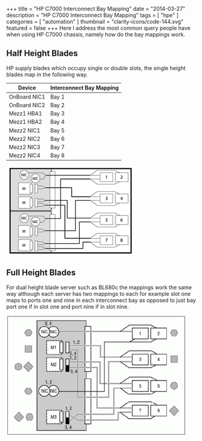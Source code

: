 +++
title = "HP C7000 Interconnect Bay Mapping"
date = "2014-03-27"
description = "HP C7000 Interconnect Bay Mapping"
tags = [
    "hpe"
]
categories = [
    "automation"
]
thumbnail = "clarity-icons/code-144.svg"
featured = false
+++
Here I address the most common query people have when using HP C7000 chassis, namely how do the bay 
mappings work.

## Half Height Blades
HP supply blades which occupy single or double slots,  the single height blades map in the following way.

| Device | Interconnect Bay Mapping |
| --- | --- |
| OnBoard NIC1 | Bay 1 |
| OnBoard NIC2 | Bay 2 |
| Mezz1 HBA1 | Bay 3 |
| Mezz1 HBA2 | Bay 4 |
| Mezz2 NIC1 | Bay 5 |
| Mezz2 NIC2 | Bay 6 |
| Mezz2 NIC3 | Bay 7 |
| Mezz2 NIC4 | Bay 8 |

![Half Height Blade Mappings](/images/hpe-c7000-mapping-half.png)

## Full Height Blades
For dual height blade server such as BL680c the mappings work the same way although each server has two mappings to each for example slot one maps to ports one and nine in each interconnect bay as opposed to just bay port one if in slot one and port nine if in slot nine.

![Full Height Blade Mappings](/images/hpe-c7000-mapping-full.gif)

